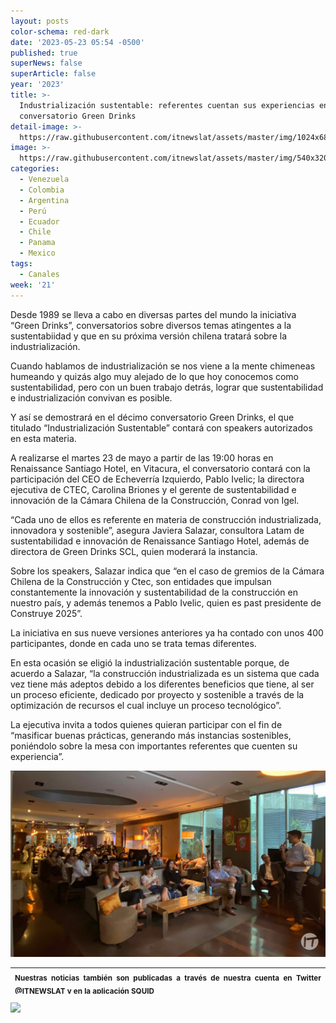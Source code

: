 ```yaml
---
layout: posts
color-schema: red-dark
date: '2023-05-23 05:54 -0500'
published: true
superNews: false
superArticle: false
year: '2023'
title: >-
  Industrialización sustentable: referentes cuentan sus experiencias en 10°
  conversatorio Green Drinks
detail-image: >-
  https://raw.githubusercontent.com/itnewslat/assets/master/img/1024x680/green-drick-event-g.jpg
image: >-
  https://raw.githubusercontent.com/itnewslat/assets/master/img/540x320/green-drick-event-p.jpg
categories:
  - Venezuela
  - Colombia
  - Argentina
  - Perú
  - Ecuador
  - Chile
  - Panama
  - Mexico
tags:
  - Canales
week: '21'
---
```

Desde 1989 se lleva a cabo en diversas partes del mundo la iniciativa “Green Drinks”, conversatorios sobre diversos temas atingentes a la sustentabiidad y que en su próxima versión chilena tratará sobre la industrialización.

Cuando hablamos de industrialización se nos viene a la mente chimeneas humeando y quizás algo muy alejado de lo que hoy conocemos como sustentabilidad, pero con un buen trabajo detrás, lograr que sustentabilidad e industrialización convivan es posible.

Y así se demostrará en el décimo conversatorio Green Drinks, el que titulado “Industrialización Sustentable” contará con speakers autorizados en esta materia.

A realizarse el martes 23 de mayo a partir de las 19:00 horas en Renaissance Santiago Hotel, en Vitacura, el conversatorio contará con la participación del CEO de Echeverría Izquierdo, Pablo Ivelic; la directora ejecutiva de CTEC, Carolina Briones y el gerente de sustentabilidad e innovación de la Cámara Chilena de la Construcción, Conrad von Igel.

“Cada uno de ellos es referente en materia de construcción industrializada, innovadora y sostenible”, asegura Javiera Salazar, consultora Latam de sustentabilidad e innovación de Renaissance Santiago Hotel, además de directora de Green Drinks SCL, quien moderará la instancia.

Sobre los speakers, Salazar indica que “en el caso de gremios de la Cámara Chilena de la Construcción y Ctec, son entidades que impulsan constantemente la innovación y sustentabilidad de la construcción en nuestro país, y además tenemos a Pablo Ivelic, quien es past presidente de Construye 2025”.

La iniciativa en sus nueve versiones anteriores ya ha contado con unos 400 participantes, donde en cada uno se trata temas diferentes.

En esta ocasión se eligió la industrialización sustentable porque, de acuerdo a Salazar, “la construcción industrializada es un sistema que cada vez tiene más adeptos debido a los diferentes beneficios que tiene, al ser un proceso eficiente, dedicado por proyecto y sostenible a través de la optimización de recursos el cual incluye un proceso tecnológico”.

La ejecutiva invita a todos quienes quieran participar con el fin de “masificar buenas prácticas, generando más instancias sostenibles, poniéndolo sobre la mesa con importantes referentes que cuenten su experiencia”.

![](https://raw.githubusercontent.com/itnewslat/assets/master/img/540x320/green-drick-event-p.jpg)

<table style="height: 42px;" width="569">
<tbody>
<tr>
<td style="text-align: justify;"><sub><strong>Nuestras noticias también son publicadas a través de nuestra cuenta en Twitter <a href="https://twitter.com/itnewslat?lang=es">@ITNEWSLAT</a> y en la aplicación <a href="https://squidapp.co/en/">SQUID</a></strong></sub></td>
</tr>
</tbody>
</table>
<img src="https://tracker.metricool.com/c3po.jpg?hash=56f88a41e39ab42c063cc51676587a04"/>